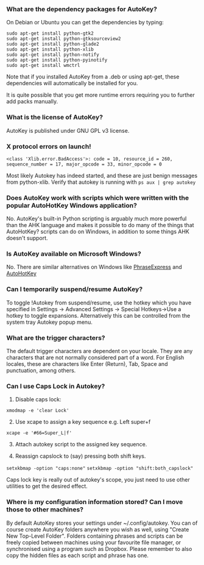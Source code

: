 ### What are the dependency packages for AutoKey?
On Debian or Ubuntu you can get the dependencies by typing:

	sudo apt-get install python-gtk2
	sudo apt-get install python-gtksourceview2
	sudo apt-get install python-glade2
	sudo apt-get install python-xlib
	sudo apt-get install python-notify
	sudo apt-get install python-pyinotify
	sudo apt-get install wmctrl

Note that if you installed AutoKey from a .deb or using apt-get, these dependencies will automatically be installed for you.

It is quite possible that you get more runtime errors requiring you to further add packs manually.

### What is the license of AutoKey?
AutoKey is published under GNU GPL v3 license.

### X protocol errors on launch! 
```X protocol error:
<class 'Xlib.error.BadAccess'>: code = 10, resource_id = 260, sequence_number = 17, major_opcode = 33, minor_opcode = 0
```
Most likely Autokey has indeed started, and these are just benign messages from python-xlib. Verify that autokey is running with `ps aux | grep autokey`
### Does AutoKey work with scripts which were written with the popular AutoHotKey Windows application?
No. AutoKey's built-in Python scripting is arguably much more powerful than the AHK language and makes it possible to do many of the things that AutoHotKey? scripts can do on Windows, in addition to some things AHK doesn't support.

### Is AutoKey available on Microsoft Windows?
No. There are similar alternatives on Windows like [PhraseExpress](http://www.phraseexpress.com/) and [AutoHotKey](http://www.autohotkey.com/)

### Can I temporarily suspend/resume AutoKey?
To toggle !Autokey from suspend/resume, use the hotkey which you have specified in Settings -> Advanced Settings -> Special Hotkeys->Use a hotkey to toggle expansions. Alternatively this can be controlled from the system tray Autokey popup menu.

### What are the trigger characters?
The default trigger characters are dependent on your locale. They are any characters that are not normally considered part of a word. For English locales, these are characters like Enter (Return), Tab, Space and punctuation, among others.

### Can I use Caps Lock in Autokey?
1.  Disable caps lock:

`xmodmap -e 'clear Lock'`

2. Use xcape to assign a key sequence e.g. Left super+f

`xcape -e '#66=Super_L|f'`

3. Attach autokey script to the assigned key sequence.

4. Reassign capslock to (say) pressing both shift keys.

`setxkbmap -option "caps:none"`
`setxkbmap -option "shift:both_capslock"`

Caps lock key is really out of autokey's scope, you just need to use other utilities to get the desired effect.

### Where is my configuration information stored? Can I move those to other machines?
By default AutoKey stores your settings under ~/.config/autokey. You can of course create AutoKey folders anywhere you wish as well, using "Create New Top-Level Folder". Folders containing phrases and scripts can be freely copied between machines using your favourite file manager, or synchronised using a program such as Dropbox. Please remember to also copy the hidden files as each script and phrase has one.
